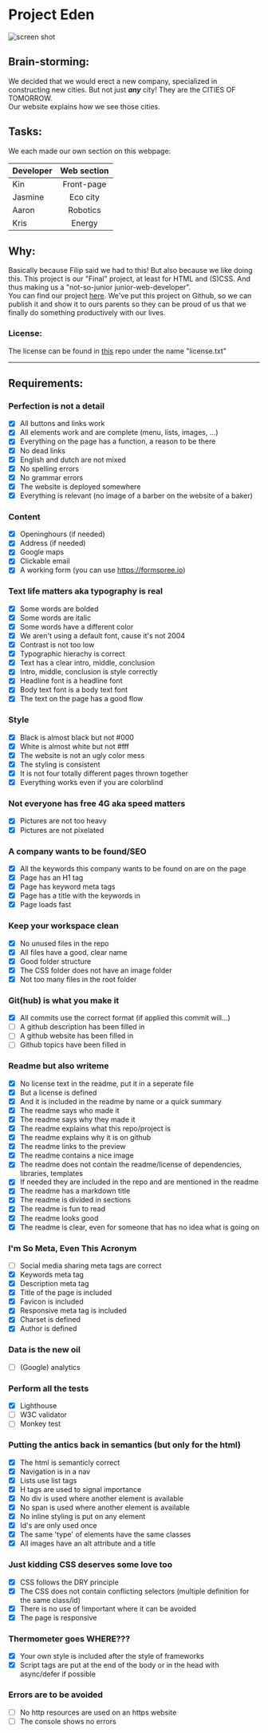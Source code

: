 # Project Eden

![screen shot](https://github.com/cheungkinwong/project-eden/assets/images/capture.png "Logo Title Text 1")

## Brain-storming:

We decided that we would erect a new company, specialized in constructing new cities. But not just **_any_** city! They are the CITIES OF TOMORROW.  
Our website explains how we see those cities.

## Tasks:

We each made our own section on this webpage:

| Developer | Web section |
| --------- | :---------: |
| Kin       | Front-page  |
| Jasmine   |  Eco city   |
| Aaron     |  Robotics   |
| Kris      |   Energy    |

## Why:

Basically because Filip said we had to this! But also because we like doing this. This project is our "Final" project, at least for HTML and (S)CSS. And thus making us a "not-so-junior junior-web-developer".  
You can find our project [here](https://cheungkinwong.github.io/project-eden/ "Project Eden"). We've put this project on Github, so we can publish it and show it to ours parents so they can be proud of us that we finally do something productively with our lives.

### License:

The license can be found in [this](https://github.com/cheungkinwong/project-eden/ "Repo of Eden") repo under the name "license.txt"

---

## Requirements:

### Perfection is not a detail

- [x] All buttons and links work
- [x] All elements work and are complete (menu, lists, images, ...)
- [x] Everything on the page has a function, a reason to be there
- [x] No dead links
- [x] English and dutch are not mixed
- [x] No spelling errors
- [x] No grammar errors
- [x] The website is deployed somewhere
- [x] Everything is relevant (no image of a barber on the website of a baker)

### Content

- [x] Openinghours (if needed)
- [x] Address (if needed)
- [x] Google maps
- [x] Clickable email
- [x] A working form (you can use https://formspree.io)

### Text life matters aka typography is real

- [x] Some words are bolded
- [x] Some words are italic
- [x] Some words have a different color
- [x] We aren't using a default font, cause it's not 2004
- [x] Contrast is not too low
- [x] Typographic hierachy is correct
- [x] Text has a clear intro, middle, conclusion
- [x] Intro, middle, conclusion is style correctly
- [x] Headline font is a headline font
- [x] Body text font is a body text font
- [x] The text on the page has a good flow

### Style

- [x] Black is almost black but not #000
- [x] White is almost white but not #fff
- [x] The website is not an ugly color mess
- [x] The styling is consistent
- [x] It is not four totally different pages thrown together
- [x] Everything works even if you are colorblind

### Not everyone has free 4G aka speed matters

- [x] Pictures are not too heavy
- [x] Pictures are not pixelated

### A company wants to be found/SEO

- [x] All the keywords this company wants to be found on are on the page
- [x] Page has an H1 tag
- [x] Page has keyword meta tags
- [x] Page has a title with the keywords in
- [x] Page loads fast

### Keep your workspace clean

- [x] No unused files in the repo
- [x] All files have a good, clear name
- [x] Good folder structure
- [x] The CSS folder does not have an image folder
- [x] Not too many files in the root folder

### Git(hub) is what you make it

- [x] All commits use the correct format (if applied this commit will...)
- [ ] A github description has been filled in
- [ ] A github website has been filled in
- [ ] Github topics have been filled in

### Readme but also writeme

- [x] No license text in the readme, put it in a seperate file
- [x] But a license is defined
- [x] And it is included in the readme by name or a quick summary
- [x] The readme says who made it
- [x] The readme says why they made it
- [x] The readme explains what this repo/project is
- [x] The readme explains why it is on github
- [x] The readme links to the preview
- [x] The readme contains a nice image
- [x] The readme does not contain the readme/license of dependencies, libraries, templates
- [x] If needed they are included in the repo and are mentioned in the readme
- [x] The readme has a markdown title
- [x] The readme is divided in sections
- [x] The readme is fun to read
- [x] The readme looks good
- [x] The readme is clear, even for someone that has no idea what is going on

### I'm So Meta, Even This Acronym

- [ ] Social media sharing meta tags are correct
- [x] Keywords meta tag
- [x] Description meta tag
- [x] Title of the page is included
- [x] Favicon is included
- [x] Responsive meta tag is included
- [x] Charset is defined
- [x] Author is defined

### Data is the new oil

- [ ] (Google) analytics

### Perform all the tests

- [x] Lighthouse
- [ ] W3C validator
- [ ] Monkey test

### Putting the antics back in semantics (but only for the html)

- [x] The html is semanticly correct
- [x] Navigation is in a nav
- [x] Lists use list tags
- [x] H tags are used to signal importance
- [x] No div is used where another element is available
- [x] No span is used where another element is available
- [x] No inline styling is put on any element
- [x] Id's are only used once
- [x] The same 'type' of elements have the same classes
- [x] All images have an alt attribute and a title

### Just kidding CSS deserves some love too

- [x] CSS follows the DRY principle
- [x] The CSS does not contain conflicting selectors (multiple definition for the same class/id)
- [x] There is no use of !important where it can be avoided
- [x] The page is responsive

### Thermometer goes WHERE???

- [x] Your own style is included after the style of frameworks
- [x] Script tags are put at the end of the body or in the head with async/defer if possible

### Errors are to be avoided

- [ ] No http resources are used on an https website
- [ ] The console shows no errors
